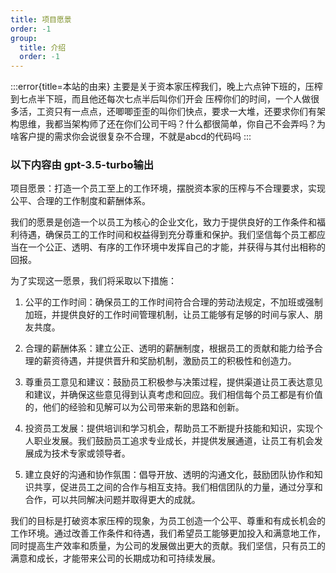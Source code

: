 ```yaml
---
title: 项目愿景
order: -1
group:
  title: 介绍
  order: -1
---
```



:::error{title=本站的由来}
主要是关于资本家压榨我们，晚上六点钟下班的，压榨到七点半下班，而且他还每次七点半后叫你们开会 压榨你们的时间，一个人做很多活，工资只有一点点，还唧唧歪歪的叫你们快点，要求一大堆，还要求你们有架构思维，我都当架构师了还在你们公司干吗？什么都很简单，你自己不会弄吗？为啥客户提的需求你会说很复杂不合理，不就是abcd的代码吗
:::


 
### 以下内容由 <Badge>gpt-3.5-turbo</Badge>输出

<p>项目愿景：打造一个员工至上的工作环境，摆脱资本家的压榨与不合理要求，实现公平、合理的工作制度和薪酬体系。</p>
<p>我们的愿景是创造一个以员工为核心的企业文化，致力于提供良好的工作条件和福利待遇，确保员工的工作时间和权益得到充分尊重和保护。我们坚信每个员工都应当在一个公正、透明、有序的工作环境中发挥自己的才能，并获得与其付出相称的回报。</p>
<p>为了实现这一愿景，我们将采取以下措施：</p>
<ol style="list-style-type: decimal;">
<li>
<p>公平的工作时间：确保员工的工作时间符合合理的劳动法规定，不加班或强制加班，并提供良好的工作时间管理机制，让员工能够有足够的时间与家人、朋友共度。</p>
</li>
<li>
<p>合理的薪酬体系：建立公正、透明的薪酬制度，根据员工的贡献和能力给予合理的薪资待遇，并提供晋升和奖励机制，激励员工的积极性和创造力。</p>
</li>
<li>
<p>尊重员工意见和建议：鼓励员工积极参与决策过程，提供渠道让员工表达意见和建议，并确保这些意见得到认真考虑和回应。我们相信每个员工都是有价值的，他们的经验和见解可以为公司带来新的思路和创新。</p>
</li>
<li>
<p>投资员工发展：提供培训和学习机会，帮助员工不断提升技能和知识，实现个人职业发展。我们鼓励员工追求专业成长，并提供发展通道，让员工有机会发展成为技术专家或领导者。</p>
</li>
<li>
<p>建立良好的沟通和协作氛围：倡导开放、透明的沟通文化，鼓励团队协作和知识共享，促进员工之间的合作与相互支持。我们相信团队的力量，通过分享和合作，可以共同解决问题并取得更大的成就。</p>
</li>
</ol>
<p>我们的目标是打破资本家压榨的现象，为员工创造一个公平、尊重和有成长机会的工作环境。通过改善工作条件和待遇，我们希望员工能够更加投入和满意地工作，同时提高生产效率和质量，为公司的发展做出更大的贡献。我们坚信，只有员工的满意和成长，才能带来公司的长期成功和可持续发展。</p>